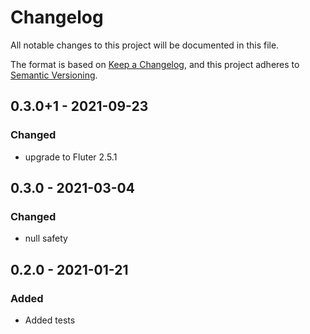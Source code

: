 # Changelog
All notable changes to this project will be documented in this file.

The format is based on [Keep a Changelog](https://keepachangelog.com/en/1.0.0/),
and this project adheres to [Semantic Versioning](https://semver.org/spec/v2.0.0.html).

## 0.3.0+1 - 2021-09-23
### Changed
- upgrade to Fluter 2.5.1

## 0.3.0 - 2021-03-04
### Changed
- null safety

## 0.2.0 - 2021-01-21
### Added
- Added tests
